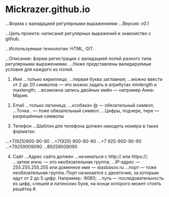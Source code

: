 # Mickrazer.github.io

...Форма с валидацией регулярными выражениями 
...Версия: v0.1 

...Цель проекта: написаниt регулярных выражений и знакомство с github. 

...Используемые технологии: HTML, GIT. 

...Описание: форма регистрации с валидацией полей разного типа регулярными выражениями. 
...Ниже представлены валидируемые условия для каждого из полей. 

1. Имя 
...только кириллица; 
...первая буква заглавная; 
...можно ввести от 2 до 20 символов — это можно задать в атрибутах minlength и maxlength; 
...возможна запись двойных имён — например Анна-Мария.

2. Email 
...только латиница; 
...«собака» @ — обязательный символ; 
...Точка . — тоже обязательный символ. 
...Цифры, подчерк, тире — разрешённые символы 

3. Телефон 
...Шаблон для телефона должен находить номера в таких форматах: 

...+7(925)900-90-90 
...+7(925) 900-90-90 
...+7 925-900-90-90 
...+79259009090 
...89259009090 

4. Сайт 
...Адрес сайта должен 
...начинаться с http:// или https://; 
...затем www. — это необязательная группа; 
...IP-адрес — 255.255.255.255 или доменное имя — stasbasov.ru
...порт — тоже необязательная группа. Порт начинается с двоеточия, за которым идут от 2 до 5 цифр. Например: :8080; 
...путь — последовательность из цифр, слешей и латинских букв, на конце которого может стоять решётка #.

